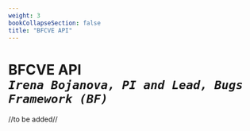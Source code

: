 ```yaml
---
weight: 3
bookCollapseSection: false
title: "BFCVE API"
---
```

# BFCVE API <br/>_`Irena Bojanova, PI and Lead, Bugs Framework (BF)`_

//to be added//

<!-- [https://samate.nist.gov/BF/api/bfcve/](https://samate.nist.gov/BF/api/bfcve/) -->
<!-- samate-internal.nist.gov/BF/api/cve/CVE-111 -->
